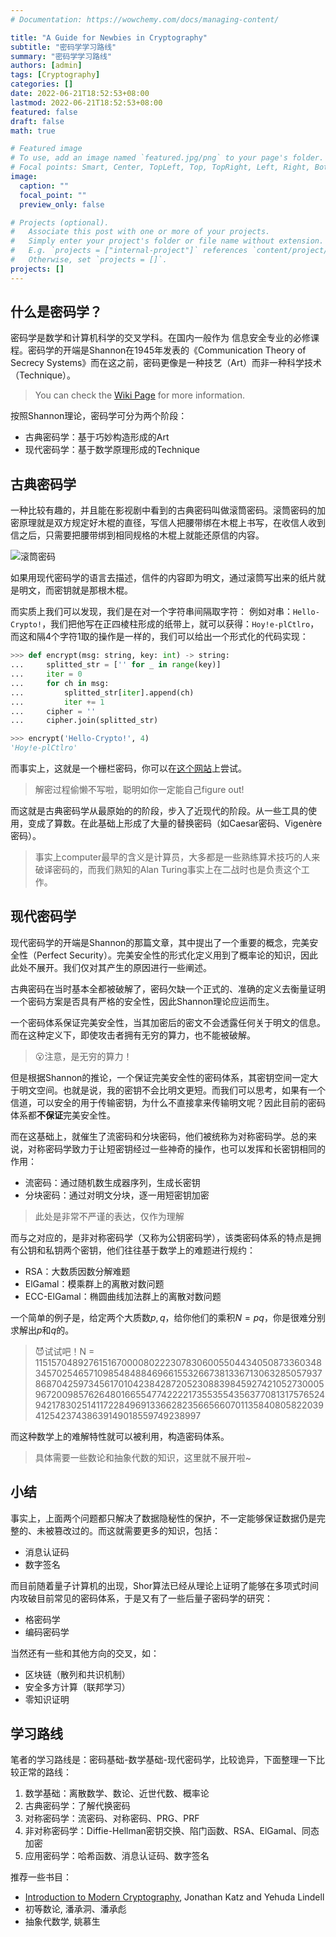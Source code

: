 ```yaml
---
# Documentation: https://wowchemy.com/docs/managing-content/

title: "A Guide for Newbies in Cryptography"
subtitle: "密码学学习路线"
summary: "密码学学习路线"
authors: [admin]
tags: [Cryptography]
categories: []
date: 2022-06-21T18:52:53+08:00
lastmod: 2022-06-21T18:52:53+08:00
featured: false
draft: false
math: true

# Featured image
# To use, add an image named `featured.jpg/png` to your page's folder.
# Focal points: Smart, Center, TopLeft, Top, TopRight, Left, Right, BottomLeft, Bottom, BottomRight.
image:
  caption: ""
  focal_point: ""
  preview_only: false

# Projects (optional).
#   Associate this post with one or more of your projects.
#   Simply enter your project's folder or file name without extension.
#   E.g. `projects = ["internal-project"]` references `content/project/deep-learning/index.md`.
#   Otherwise, set `projects = []`.
projects: []
---
```


## 什么是密码学？

密码学是数学和计算机科学的交叉学科。在国内一般作为
信息安全专业的必修课程。密码学的开端是Shannon在1945年发表的《Communication Theory of Secrecy Systems》而在这之前，密码更像是一种技艺（Art）而非一种科学技术（Technique）。

> You can check the [Wiki Page](https://zh.wikipedia.org/wiki/%E5%AF%86%E7%A0%81%E5%AD%A6) for more information.

按照Shannon理论，密码学可分为两个阶段：

- 古典密码学：基于巧妙构造形成的Art
- 现代密码学：基于数学原理形成的Technique

## 古典密码学

一种比较有趣的，并且能在影视剧中看到的古典密码叫做滚筒密码。滚筒密码的加密原理就是双方规定好木棍的直径，写信人把腰带绑在木棍上书写，在收信人收到信之后，只需要把腰带绑到相同规格的木棍上就能还原信的内容。

![滚筒密码](https://nic.sdufe.edu.cn/__local/3/B1/28/67F57C5431D87E41BCC727F9364_90183162_2CDE.jpg)

如果用现代密码学的语言去描述，信件的内容即为明文，通过滚筒写出来的纸片就是明文，而密钥就是那根木棍。

而实质上我们可以发现，我们是在对一个字符串间隔取字符：
例如对串：`Hello-Crypto!`，我们把他写在正四棱柱形成的纸带上，就可以获得：`Hoy!e-plCtlro`，而这和隔4个字符1取的操作是一样的，我们可以给出一个形式化的代码实现：

```python
>>> def encrypt(msg: string, key: int) -> string:
...     splitted_str = ['' for _ in range(key)]
...     iter = 0
...     for ch in msg:
...         splitted_str[iter].append(ch)
...         iter += 1
...     cipher = ''
...     cipher.join(splitted_str)

>>> encrypt('Hello-Crypto!', 4)
'Hoy!e-plCtlro'
```

而事实上，这就是一个栅栏密码，你可以在[这个网站](https://www.qqxiuzi.cn/bianma/zhalanmima.php)上尝试。

> 解密过程偷懒不写啦，聪明如你一定能自己figure out!

而这就是古典密码学从最原始的的阶段，步入了近现代的阶段。从一些工具的使用，变成了算数。在此基础上形成了大量的替换密码（如Caesar密码、Vigenère密码）。

> 事实上computer最早的含义是计算员，大多都是一些熟练算术技巧的人来破译密码的，而我们熟知的Alan Turing事实上在二战时也是负责这个工作。


## 现代密码学

现代密码学的开端是Shannon的那篇文章，其中提出了一个重要的概念，完美安全性（Perfect Security）。完美安全性的形式化定义用到了概率论的知识，因此此处不展开。我们仅对其产生的原因进行一些阐述。

古典密码在当时基本全都被破解了，密码欠缺一个正式的、准确的定义去衡量证明一个密码方案是否具有严格的安全性，因此Shannon理论应运而生。

一个密码体系保证完美安全性，当其加密后的密文不会透露任何关于明文的信息。而在这种定义下，即使攻击者拥有无穷的算力，也不能被破解。

> 😮注意，是无穷的算力！

但是根据Shannon的推论，一个保证完美安全性的密码体系，其密钥空间一定大于明文空间。也就是说，我的密钥不会比明文更短。而我们可以思考，如果有一个信道，可以安全的用于传输密钥，为什么不直接拿来传输明文呢？因此目前的密码体系都**不保证**完美安全性。

而在这基础上，就催生了流密码和分块密码，他们被统称为对称密码学。总的来说，对称密码学致力于让短密钥经过一些神奇的操作，也可以发挥和长密钥相同的作用：

- 流密码：通过随机数生成器序列，生成长密钥
- 分块密码：通过对明文分块，逐一用短密钥加密

> 此处是非常不严谨的表达，仅作为理解

而与之对应的，是非对称密码学（又称为公钥密码学），该类密码体系的特点是拥有公钥和私钥两个密钥，他们往往基于数学上的难题进行规约：

- RSA：大数质因数分解难题
- ElGamal：模乘群上的离散对数问题
- ECC-ElGamal：椭圆曲线加法群上的离散对数问题

一个简单的例子是，给定两个大质数$p, q$，给你他们的乘积$N = pq$，你是很难分别求解出$p$和$q$的。

> 😈试试吧！N = 115157048927615167000080222307830600550443405087336034834570254657109854848846966155326673813367130632850579378687042597345617010423842872052308839845927421052730005967200985762648016655477422221735535543563770813175765249421783025141172284969133662823566566070113584080582203941254237438639149018559749238997

而这种数学上的难解特性就可以被利用，构造密码体系。

> 具体需要一些数论和抽象代数的知识，这里就不展开啦~

## 小结

事实上，上面两个问题都只解决了数据隐秘性的保护，不一定能够保证数据仍是完整的、未被篡改过的。而这就需要更多的知识，包括：

- 消息认证码
- 数字签名

而目前随着量子计算机的出现，Shor算法已经从理论上证明了能够在多项式时间内攻破目前常见的密码体系，于是又有了一些后量子密码学的研究：

- 格密码学
- 编码密码学

当然还有一些和其他方向的交叉，如：

- 区块链（散列和共识机制）
- 安全多方计算（联邦学习）
- 零知识证明

## 学习路线

笔者的学习路线是：密码基础-数学基础-现代密码学，比较诡异，下面整理一下比较正常的路线：

1. 数学基础：离散数学、数论、近世代数、概率论
2. 古典密码学：了解代换密码
3. 对称密码学：流密码、对称密码、PRG、PRF
4. 非对称密码学：Diffie-Hellman密钥交换、陷门函数、RSA、ElGamal、同态加密
5. 应用密码学：哈希函数、消息认证码、数字签名

推荐一些书目：
- [Introduction to Modern Cryptography](http://www.cs.umd.edu/~jkatz/imc.html#:~:text=Introduction%20to%20Modern%20Cryptography%20is%20an%20introductory-level%20treatment,without%20sacrificing%20rigor%20or%20an%20emphasis%20on%20foundations.), Jonathan Katz and Yehuda Lindell
- 初等数论, 潘承洞、潘承彪
- 抽象代数学, 姚慕生